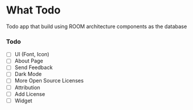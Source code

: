 # What Todo

Todo app that build using ROOM architecture components as the database

### Todo
- [ ] UI (Font, Icon)
- [ ] About Page
- [ ] Send Feedback
- [ ] Dark Mode
- [ ] More Open Source Licenses
- [ ] Attribution
- [ ] Add License
- [ ] Widget
